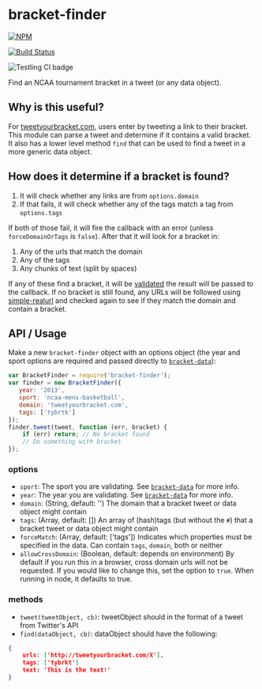 bracket-finder
==============

[![NPM](https://nodei.co/npm/bracket-finder.png)](https://nodei.co/npm/bracket-finder/)

[![Build Status](https://travis-ci.org/tweetyourbracket/bracket-finder.png?branch=master)](https://travis-ci.org/tweetyourbracket/bracket-finder)

![Testling CI badge](https://ci.testling.com/tweetyourbracket/bracket-finder.png)

Find an NCAA tournament bracket in a tweet (or any data object).

## Why is this useful?

For [tweetyourbracket.com](http://tweetyourbracket.com), users enter by tweeting a link to their bracket. This module can parse a tweet and determine if it contains a valid bracket. It also has a lower level method `find` that can be used to find a tweet in a more generic data object.

## How does it determine if a bracket is found?

1. It will check whether any links are from `options.domain`
2. If that fails, it will check whether any of the tags match a tag from `options.tags`

If both of those fail, it will fire the callback with an error (unless `forceDomainOrTags` is `false`). After that it will look for a bracket in:

1. Any of the urls that match the domain
2. Any of the tags
3. Any chunks of text (split by spaces)

If any of these find a bracket, it will be [validated](https://github.com/tweetyourbracket/bracket-validator) the result will be passed to the callback. If no bracket is still found, any URLs will be followed using [simple-realurl](https://github.com/lukekarrys/simple-node-realurl) and checked again to see if they match the domain and contain a bracket.

## API / Usage

Make a new `bracket-finder` object with an options object (the year and sport options are required and passed directly to [`bracket-data`](https://github.com/tweetyourbracket/bracket-data#which-sports-does-it-have)):

```js
var BracketFinder = require('bracket-finder');
var finder = new BracketFinder({
   year: '2013',
   sport: 'ncaa-mens-basketball',
   domain: 'tweetyourbracket.com',
   tags: ['tybrtk']
});
finder.tweet(tweet, function (err, bracket) {
    if (err) return; // No bracket found
    // Do something with bracket
});
```

### options

- `sport`: The sport you are validating. See [`bracket-data`](https://github.com/tweetyourbracket/bracket-data#api) for more info.
- `year`: The year you are validating. See [`bracket-data`](https://github.com/tweetyourbracket/bracket-data#api) for more info.
- `domain`: (String, default: '') The domain that a bracket tweet or data object might contain
- `tags`: (Array, default: []) An array of (hash)tags (but without the `#`) that a bracket tweet or data object might contain
- `forceMatch`: (Array, default: ['tags']) Indicates which properties must be specified in the data. Can contain `tags`, `domain`, both or neither
- `allowCrossDomain`: (Boolean, default: depends on environment) By default if you run this in a browser, cross domain urls will not be requested. If you would like to change this, set the option to `true`. When running in node, it defaults to true.

### methods

- `tweet(tweetObject, cb)`: tweetObject should in the format of a tweet from Twitter's API
- `find(dataObject, cb)`: dataObject should have the following:
```json
{
    urls: ['http://tweetyourbracket.com/X'],
    tags: ['tybrkt']
    text: 'This is the text!'
}
```

